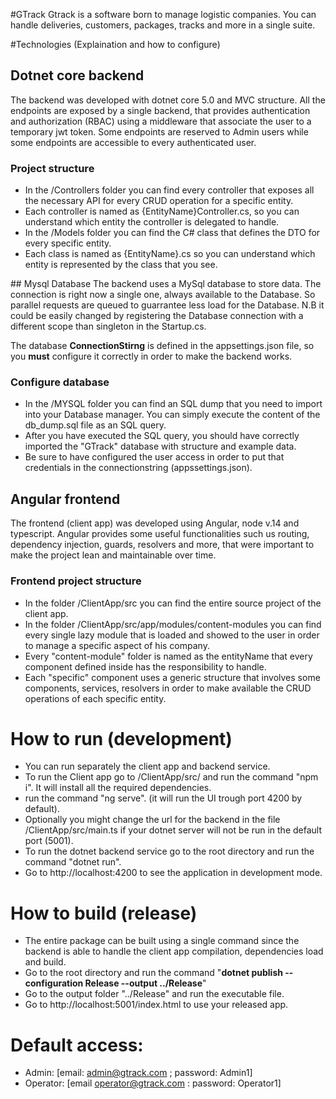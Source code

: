 #GTrack
Gtrack is a software born to manage logistic companies. You can handle deliveries, customers, packages, tracks and more in a single suite.

#Technologies (Explaination and how to configure)

## Dotnet core backend
The backend was developed with dotnet core 5.0 and MVC structure. All the endpoints are exposed by a single backend, that provides authentication and authorization (RBAC)
using a middleware that associate the user to a temporary jwt token.
Some endpoints are reserved to Admin users while some endpoints are accessible to every authenticated user.

### Project structure
* In the /Controllers folder you can find every controller that exposes all the necessary API for every CRUD operation for a specific entity.
* Each controller is named as {EntityName}Controller.cs, so you can understand which entity the controller is delegated to handle.
* In the /Models folder you can find the C# class that defines the DTO for every specific entity.
* Each class is named as {EntityName}.cs so you can understand which entity is represented by the class that you see.


## Mysql Database
The backend uses a MySql database to store data. The connection is right now a single one, always available to the Database. So parallel requests are queued
to guarrantee less load for the Database. N.B it could be easily changed by registering the Database connection with a different scope than singleton in the Startup.cs.

The database **ConnectionStirng** is defined in the appsettings.json file, so you **must** configure it correctly in order to make the backend works.

### Configure database
* In the /MYSQL folder you can find an SQL dump that you need to import into your Database manager. You can simply execute the content of the db_dump.sql file as an SQL query.
* After you have executed the SQL query, you should have correctly imported the "GTrack" database with structure and example data.
* Be sure to have configured the user access in order to put that credentials in the connectionstring (appssettings.json). 


## Angular frontend
The frontend (client app) was developed using Angular, node v.14 and typescript. Angular provides some useful functionalities such us routing, dependency injection,
guards, resolvers and more, that were important to make the project lean and maintainable over time.

### Frontend project structure
* In the folder /ClientApp/src you can find the entire source project of the client app.
* In the folder /ClientApp/src/app/modules/content-modules you can find every single lazy module that is loaded and showed to the user in order to manage a specific aspect of his company.
* Every "content-module" folder is named as the entityName that every component defined inside has the responsibility to handle.
* Each "specific" component uses a generic structure that involves some components, services, resolvers in order to make available the CRUD operations of each specific entity.


# How to run (development)
* You can run separately the client app and backend service.
* To run the Client app go to /ClientApp/src/ and run the command "npm i". It will install all the required dependencies. 
* run the command "ng serve". (it will run the UI trough port 4200 by default). 
* Optionally you might change the url for the backend in the file /ClientApp/src/main.ts if your dotnet server will not be run in the default port (5001).
* To run the dotnet backend service go to the root directory and run the command "dotnet run".
* Go to http://localhost:4200 to see the application in development mode.

# How to build (release)
* The entire package can be built using a single command since the backend is able to handle the client app compilation, dependencies load and build.
* Go to the root directory and run the command "**dotnet publish --configuration Release --output ../Release**"
* Go to the output folder "../Release" and run the executable file.
* Go to http://localhost:5001/index.html to use your released app. 


# Default access:
* Admin: [email: admin@gtrack.com ; password: Admin1]
* Operator: [email operator@gtrack.com : password: Operator1] 
 


